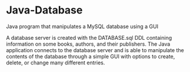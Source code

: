 # Java-Database
Java program that manipulates a MySQL database using a GUI

A database server is created with the DATABASE.sql DDL containing information on some books, authors, and their publishers.
The Java application connects to the database server and is able to manipulate the contents of the database through a simple GUI
with options to create, delete, or change many different entries.
